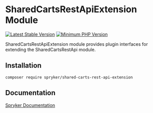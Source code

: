 # SharedCartsRestApiExtension Module
[![Latest Stable Version](https://poser.pugx.org/spryker/shared-carts-rest-api-extension/v/stable.svg)](https://packagist.org/packages/spryker/shared-carts-rest-api-extension)
[![Minimum PHP Version](https://img.shields.io/badge/php-%3E%3D%207.4-8892BF.svg)](https://php.net/)

SharedCartsRestApiExtension module provides plugin interfaces for extending the SharedCartsRestApi module.

## Installation

```
composer require spryker/shared-carts-rest-api-extension
```

## Documentation

[Spryker Documentation](https://docs.spryker.com)
